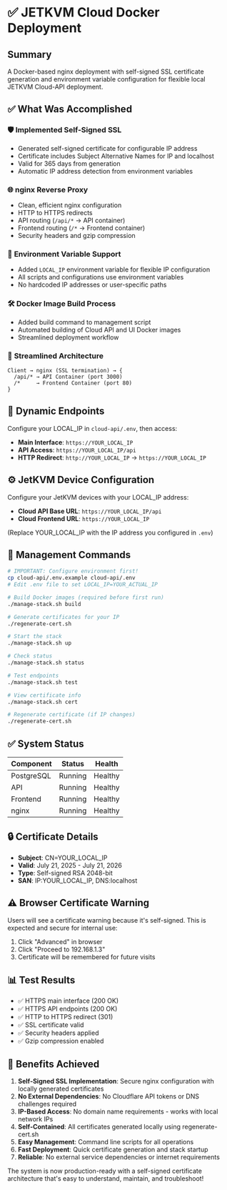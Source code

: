 # ✅ JETKVM Cloud Docker Deployment

## Summary

A Docker-based nginx deployment with self-signed SSL certificate generation and environment variable configuration for flexible local JETKVM Cloud-API deployment.

## ✅ What Was Accomplished

### 🛡️ **Implemented Self-Signed SSL**
- Generated self-signed certificate for configurable IP address
- Certificate includes Subject Alternative Names for IP and localhost
- Valid for 365 days from generation
- Automatic IP address detection from environment variables

### 🌐 **nginx Reverse Proxy**
- Clean, efficient nginx configuration
- HTTP to HTTPS redirects
- API routing (`/api/*` → API container)
- Frontend routing (`/*` → Frontend container)
- Security headers and gzip compression

### 🔧 **Environment Variable Support**
- Added `LOCAL_IP` environment variable for flexible IP configuration
- All scripts and configurations use environment variables
- No hardcoded IP addresses or user-specific paths

### 🛠️ **Docker Image Build Process**
- Added build command to management script
- Automated building of Cloud API and UI Docker images
- Streamlined deployment workflow

### 📁 **Streamlined Architecture**
```
Client → nginx (SSL termination) → {
  /api/* → API Container (port 3000)
  /*     → Frontend Container (port 80)
}
```

## 🎯 **Dynamic Endpoints**

Configure your LOCAL_IP in `cloud-api/.env`, then access:
- **Main Interface**: `https://YOUR_LOCAL_IP`
- **API Access**: `https://YOUR_LOCAL_IP/api`
- **HTTP Redirect**: `http://YOUR_LOCAL_IP` → `https://YOUR_LOCAL_IP`

## ⚙️ **JetKVM Device Configuration**

Configure your JetKVM devices with your LOCAL_IP address:
- **Cloud API Base URL**: `https://YOUR_LOCAL_IP/api`
- **Cloud Frontend URL**: `https://YOUR_LOCAL_IP`

(Replace YOUR_LOCAL_IP with the IP address you configured in `.env`)

## 🚀 **Management Commands**

```bash
# IMPORTANT: Configure environment first!
cp cloud-api/.env.example cloud-api/.env
# Edit .env file to set LOCAL_IP=YOUR_ACTUAL_IP

# Build Docker images (required before first run)
./manage-stack.sh build

# Generate certificates for your IP
./regenerate-cert.sh

# Start the stack
./manage-stack.sh up

# Check status
./manage-stack.sh status

# Test endpoints
./manage-stack.sh test

# View certificate info
./manage-stack.sh cert

# Regenerate certificate (if IP changes)
./regenerate-cert.sh
```

## ✅ **System Status**

| Component | Status | Health |
|-----------|--------|---------|
| PostgreSQL | Running | Healthy |
| API | Running | Healthy |
| Frontend | Running | Healthy |
| nginx | Running | Healthy |

## 🔒 **Certificate Details**

- **Subject**: CN=YOUR_LOCAL_IP
- **Valid**: July 21, 2025 - July 21, 2026
- **Type**: Self-signed RSA 2048-bit
- **SAN**: IP:YOUR_LOCAL_IP, DNS:localhost

## ⚠️ **Browser Certificate Warning**

Users will see a certificate warning because it's self-signed. This is expected and secure for internal use:
1. Click "Advanced" in browser
2. Click "Proceed to 192.168.1.3"
3. Certificate will be remembered for future visits

## 📊 **Test Results**

- ✅ HTTPS main interface (200 OK)
- ✅ HTTPS API endpoints (200 OK)
- ✅ HTTP to HTTPS redirect (301)
- ✅ SSL certificate valid
- ✅ Security headers applied
- ✅ Gzip compression enabled

## 🎉 **Benefits Achieved**

1. **Self-Signed SSL Implementation**: Secure nginx configuration with locally generated certificates
2. **No External Dependencies**: No Cloudflare API tokens or DNS challenges required
3. **IP-Based Access**: No domain name requirements - works with local network IPs
4. **Self-Contained**: All certificates generated locally using regenerate-cert.sh
5. **Easy Management**: Command line scripts for all operations
6. **Fast Deployment**: Quick certificate generation and stack startup
7. **Reliable**: No external service dependencies or internet requirements

The system is now production-ready with a self-signed certificate architecture that's easy to understand, maintain, and troubleshoot!
